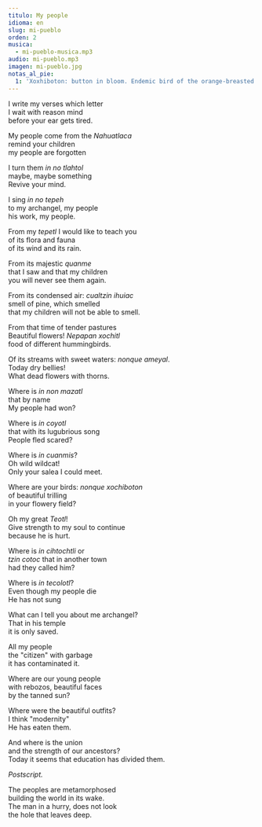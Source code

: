 ```yaml
---
titulo: My people
idioma: en
slug: mi-pueblo
orden: 2
musica: 
  - mi-pueblo-musica.mp3
audio: mi-pueblo.mp3
imagen: mi-pueblo.jpg
notas_al_pie:
  1: 'Xoxhiboton: button in bloom. Endemic bird of the orange-breasted Malintzi that when placed on the tip of the oaks, resemble flowers in button, hence its name <sup>xochiboton</sup>.'
---
```


I write my verses which letter<br>
I wait with reason mind<br>
before your ear gets tired.<br>

My people come from the _Nahuatlaca_<br>
remind your children<br>
my people are forgotten<br>

I turn them _in no tlahtol_<br>
maybe, maybe something<br>
Revive your mind.<br>

I sing _in no tepeh_<br>
to my archangel, my people<br>
his work, my people.<br>

From my _tepetl_ I would like to teach you<br>
of its flora and fauna<br>
of its wind and its rain.<br>

From its majestic _quanme_<br>
that I saw and that my children<br>
you will never see them again.<br>

From its condensed air: _cualtzin ihuiac_<br>
smell of pine, which smelled<br>
that my children will not be able to smell.<br>

From that time of tender pastures<br>
Beautiful flowers! _Nepapan xochitl_<br>
food of different hummingbirds.<br>

Of its streams with sweet waters: _nonque ameyal_.<br>
Today dry bellies!<br>
What dead flowers with thorns.<br>

Where is _in non mazatl_<br>
that by name<br>
My people had won?<br>

Where is _in coyotl_<br>
that with its lugubrious song<br>
People fled scared?<br>

Where is _in cuanmis_?<br>
Oh wild wildcat!<br>
Only your salea I could meet.<br>

Where are your birds: _nonque xochiboton_<br>
of beautiful trilling<br>
in your flowery field?<br>

Oh my great _Teotl_!<br>
Give strength to my soul to continue<br>
because he is hurt.<br>

Where is _in cihtochtli_ or<br>
_tzin cotoc_ that in another town<br>
had they called him?<br>

Where is _in tecolotl_?<br>
Even though my people die<br>
He has not sung<br>

What can I tell you about me archangel?<br>
That in his temple<br>
it is only saved.<br>

All my people<br>
the "citizen" with garbage<br>
it has contaminated it.<br>

Where are our young people<br>
with rebozos, beautiful faces<br>
by the tanned sun?<br>

Where were the beautiful outfits?<br>
I think "modernity"<br>
He has eaten them.<br>

And where is the union<br>
and the strength of our ancestors?<br>
Today it seems that education has divided them.<br>

_Postscript._

The peoples are metamorphosed<br>
building the world in its wake.<br>
The man in a hurry, does not look<br>
the hole that leaves deep.<br>
